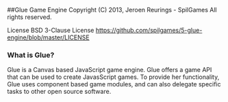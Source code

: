##Glue Game Engine
Copyright (C) 2013, Jeroen Reurings - SpilGames
All rights reserved.

License
BSD 3-Clause License
https://github.com/spilgames/5-glue-engine/blob/master/LICENSE

### What is Glue?

Glue is a Canvas based JavaScript game engine. Glue offers a game API that can be used to create JavasScript games. To provide her functionality, Glue uses component based game modules, and can also delegate specific tasks to other open source software.
